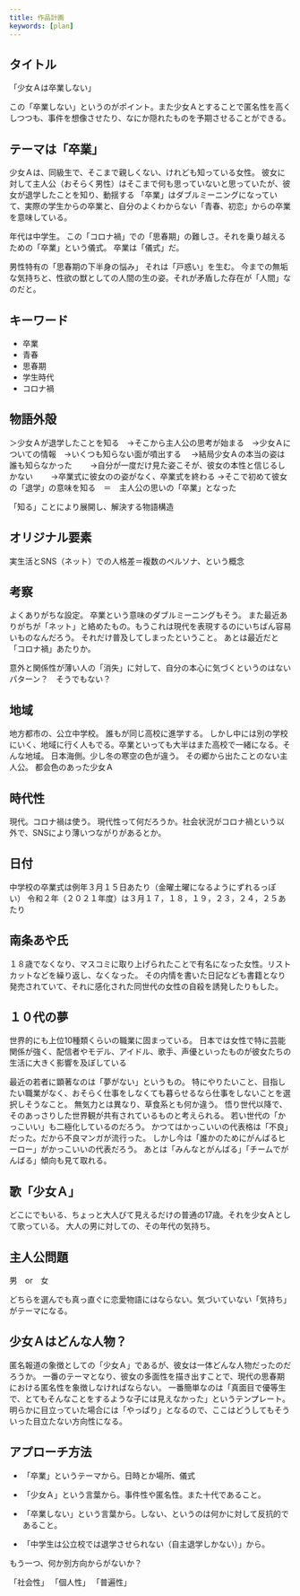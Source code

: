 ```yaml
---
title: 作品計画
keywords: [plan]
---
```


## タイトル

「少女Ａは卒業しない」

この「卒業しない」というのがポイント。また少女Ａとすることで匿名性を高くしつつも、事件を想像させたり、なにか隠れたものを予期させることができる。

## テーマは「卒業」

少女Ａは、同級生で、そこまで親しくない、けれども知っている女性。
彼女に対して主人公（おそらく男性）はそこまで何も思っていないと思っていたが、彼女が退学したことを知り、動揺する
「卒業」はダブルミーニングになっていて、実際の学生からの卒業と、自分のよくわからない「青春、初恋」からの卒業を意味している。

年代は中学生。
この「コロナ禍」での「思春期」の難しさ。それを乗り越えるための「卒業」という儀式。
卒業は「儀式」だ。

男性特有の「思春期の下半身の悩み」
それは「戸惑い」を生む。
今までの無垢な気持ちと、性欲の獣としての人間の生の姿。それが矛盾した存在が「人間」なのだと。

## キーワード

- 卒業
- 青春
- 思春期
- 学生時代
- コロナ禍

## 物語外殻

＞少女Ａが退学したことを知る　→そこから主人公の思考が始まる　→少女Ａについての情報　→いくつも知らない面が噴出する
　→結局少女Ａの本当の姿は誰も知らなかった
　　→自分が一度だけ見た姿こそが、彼女の本性と信じるしかない
　　→卒業式に彼女のの姿がなく、卒業式を終わる
    →そこで初めて彼女の「退学」の意味を知る　＝　主人公の思いの「卒業」となった

「知る」ことにより展開し、解決する物語構造

## オリジナル要素

実生活とSNS（ネット）での人格差＝複数のペルソナ、という概念

## 考察

よくありがちな設定。
卒業という意味のダブルミーニングもそう。
また最近ありがちが「ネット」と絡めたもの。もうこれは現代を表現するのにいちばん容易いものなんだろう。
それだけ普及してしまったということ。
あとは最近だと「コロナ禍」あたりか。

意外と関係性が薄い人の「消失」に対して、自分の本心に気づくというのはないパターン？　そうでもない？

## 地域

地方都市の、公立中学校。
誰もが同じ高校に進学する。
しかし中には別の学校にいく、地域に行く人もでる。卒業といっても大半はまた高校で一緒になる。そんな地域。
日本海側。少し冬の寒空の色が違う。
その郷から出たことのない主人公。
都会色のあった少女Ａ

## 時代性

現代。コロナ禍は使う。
現代性って何だろうか。社会状況がコロナ禍という以外で、SNSにより薄いつながりがあるとか。

## 日付

中学校の卒業式は例年３月１５日あたり（金曜土曜になるようにずれるっぽい）
令和２年（２０２１年度）は３月１７，１８，１９，２３，２４，２５あたり

## 南条あや氏

１８歳でなくなり、マスコミに取り上げられたことで有名になった女性。リストカットなどを繰り返し、なくなった。
その内情を書いた日記なども書籍となり発売されていて、それに感化された同世代の女性の自殺を誘発したりもした。

## １０代の夢

世界的にも上位10種類くらいの職業に固まっている。
日本では女性で特に芸能関係が強く、配信者やモデル、アイドル、歌手、声優といったものが彼女たちの生活に大きく影響を及ぼしている

最近の若者に顕著なのは「夢がない」というもの。
特にやりたいこと、目指したい職業がなく、おそらく仕事をしなくても暮らせるなら仕事をしないことを選択しそうなこと。
無気力とは異なり、草食系とも何か違う。
悟り世代以降で、そのあっさりした世界観が共有されているものと考えられる。
若い世代の「かっこいい」も二極化しているのだろう。
かつてはかっこいいの代表格は「不良」だった。だから不良マンガが流行った。
しかし今は「誰かのためにがんばるヒーロー」がかっこいいの代表だろう。
あとは「みんなとがんばる」「チームでがんばる」傾向も見て取れる。

## 歌「少女Ａ」

どこにでもいる、ちょっと大人びて見えるだけの普通の17歳。それを少女Ａとして歌っている。
大人の男に対しての、その年代の気持ち。

## 主人公問題

男　or　女

どちらを選んでも真っ直ぐに恋愛物語にはならない。気づいていない「気持ち」がテーマになる。

## 少女Ａはどんな人物？

匿名報道の象徴としての「少女Ａ」であるが、彼女は一体どんな人物だったのだろうか。
一番のテーマとなり、彼女の多面性を描き出すことで、現代の思春期における匿名性を象徴しなければならない。
一番簡単なのは「真面目で優等生で、とてもそんなことをするような子には見えなかった」というテンプレート。
明らかに目立っていた場合には「やっぱり」となるので、ここはどうしてもそういった目立たない方向性になる。

## アプローチ方法

* 「卒業」というテーマから。日時とか場所、儀式

* 「少女Ａ」という言葉から。事件性や匿名性。また十代であること。

* 「卒業しない」という言葉から。しない、というのは何かに対して反抗的であること。

* 「中学生は公立校では退学させられない（自主退学しかない）」から。

もう一つ、何か別方向からがないか？

「社会性」
「個人性」
「普遍性」


